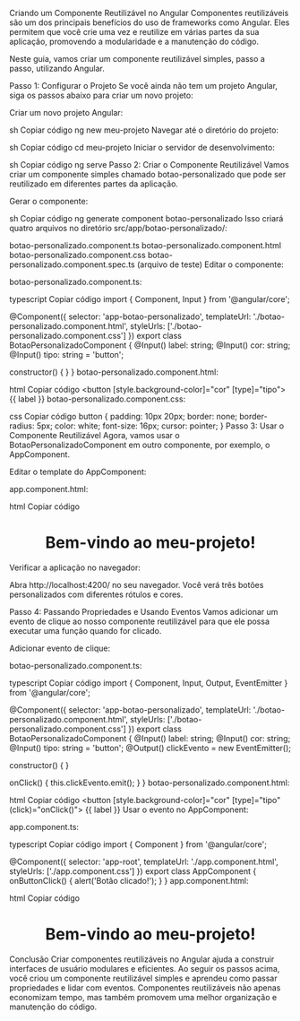 Criando um Componente Reutilizável no Angular
Componentes reutilizáveis são um dos principais benefícios do uso de frameworks como Angular. Eles permitem que você crie uma vez e reutilize em várias partes da sua aplicação, promovendo a modularidade e a manutenção do código.

Neste guia, vamos criar um componente reutilizável simples, passo a passo, utilizando Angular.

Passo 1: Configurar o Projeto
Se você ainda não tem um projeto Angular, siga os passos abaixo para criar um novo projeto:

Criar um novo projeto Angular:

sh
Copiar código
ng new meu-projeto
Navegar até o diretório do projeto:

sh
Copiar código
cd meu-projeto
Iniciar o servidor de desenvolvimento:

sh
Copiar código
ng serve
Passo 2: Criar o Componente Reutilizável
Vamos criar um componente simples chamado botao-personalizado que pode ser reutilizado em diferentes partes da aplicação.

Gerar o componente:

sh
Copiar código
ng generate component botao-personalizado
Isso criará quatro arquivos no diretório src/app/botao-personalizado/:

botao-personalizado.component.ts
botao-personalizado.component.html
botao-personalizado.component.css
botao-personalizado.component.spec.ts (arquivo de teste)
Editar o componente:

botao-personalizado.component.ts:

typescript
Copiar código
import { Component, Input } from '@angular/core';

@Component({
selector: 'app-botao-personalizado',
templateUrl: './botao-personalizado.component.html',
styleUrls: ['./botao-personalizado.component.css']
})
export class BotaoPersonalizadoComponent {
@Input() label: string;
@Input() cor: string;
@Input() tipo: string = 'button';

constructor() { }
}
botao-personalizado.component.html:

html
Copiar código
<button [style.background-color]="cor" [type]="tipo">
{{ label }}
</button>
botao-personalizado.component.css:

css
Copiar código
button {
padding: 10px 20px;
border: none;
border-radius: 5px;
color: white;
font-size: 16px;
cursor: pointer;
}
Passo 3: Usar o Componente Reutilizável
Agora, vamos usar o BotaoPersonalizadoComponent em outro componente, por exemplo, o AppComponent.

Editar o template do AppComponent:

app.component.html:

html
Copiar código

<div style="text-align:center">
  <h1>
    Bem-vindo ao meu-projeto!
  </h1>
  <app-botao-personalizado label="Clique Aqui" cor="blue"></app-botao-personalizado>
  <app-botao-personalizado label="Enviar" cor="green"></app-botao-personalizado>
  <app-botao-personalizado label="Cancelar" cor="red" tipo="reset"></app-botao-personalizado>
</div>
Verificar a aplicação no navegador:

Abra http://localhost:4200/ no seu navegador. Você verá três botões personalizados com diferentes rótulos e cores.

Passo 4: Passando Propriedades e Usando Eventos
Vamos adicionar um evento de clique ao nosso componente reutilizável para que ele possa executar uma função quando for clicado.

Adicionar evento de clique:

botao-personalizado.component.ts:

typescript
Copiar código
import { Component, Input, Output, EventEmitter } from '@angular/core';

@Component({
selector: 'app-botao-personalizado',
templateUrl: './botao-personalizado.component.html',
styleUrls: ['./botao-personalizado.component.css']
})
export class BotaoPersonalizadoComponent {
@Input() label: string;
@Input() cor: string;
@Input() tipo: string = 'button';
@Output() clickEvento = new EventEmitter<void>();

constructor() { }

onClick() {
this.clickEvento.emit();
}
}
botao-personalizado.component.html:

html
Copiar código
<button [style.background-color]="cor" [type]="tipo" (click)="onClick()">
{{ label }}
</button>
Usar o evento no AppComponent:

app.component.ts:

typescript
Copiar código
import { Component } from '@angular/core';

@Component({
selector: 'app-root',
templateUrl: './app.component.html',
styleUrls: ['./app.component.css']
})
export class AppComponent {
onButtonClick() {
alert('Botão clicado!');
}
}
app.component.html:

html
Copiar código

<div style="text-align:center">
  <h1>
    Bem-vindo ao meu-projeto!
  </h1>
  <app-botao-personalizado label="Clique Aqui" cor="blue" (clickEvento)="onButtonClick()"></app-botao-personalizado>
  <app-botao-personalizado label="Enviar" cor="green" (clickEvento)="onButtonClick()"></app-botao-personalizado>
  <app-botao-personalizado label="Cancelar" cor="red" tipo="reset" (clickEvento)="onButtonClick()"></app-botao-personalizado>
</div>
Conclusão
Criar componentes reutilizáveis no Angular ajuda a construir interfaces de usuário modulares e eficientes. Ao seguir os passos acima, você criou um componente reutilizável simples e aprendeu como passar propriedades e lidar com eventos. Componentes reutilizáveis não apenas economizam tempo, mas também promovem uma melhor organização e manutenção do código.
